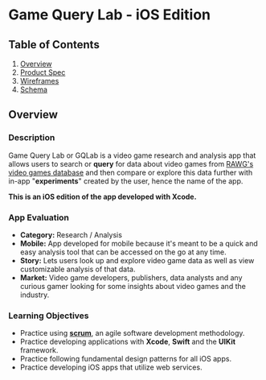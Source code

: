 # Game Query Lab - iOS Edition

## Table of Contents
1. [Overview](#Overview)
1. [Product Spec](#Product-Spec)
1. [Wireframes](#Wireframes)
2. [Schema](#Schema)

## Overview
### Description
Game Query Lab or GQLab is a video game research and analysis app that allows users to search or **query** for data about video games from [RAWG's video games database](https://rawg.io/) and then compare or explore this data further with in-app "**experiments**" created by the user, hence the name of the app.  

**This is an iOS edition of the app developed with Xcode.**

### App Evaluation
- **Category:** Research / Analysis
- **Mobile:** App developed for mobile because it's meant to be a quick and easy analysis tool that can be accessed on the go at any time.
- **Story:** Lets users look up and explore video game data as well as view customizable analysis of that data.
- **Market:** Video game developers, publishers, data analysts and any curious gamer looking for some insights about video games and the industry.

### Learning Objectives
- Practice using [**scrum**](https://www.scrum.org/resources/what-is-scrum), an agile software development methodology.
- Practice developing applications with **Xcode**, **Swift** and the **UIKit** framework.
- Practice following fundamental design patterns for all iOS apps.
- Practice developing iOS apps that utilize web services.
